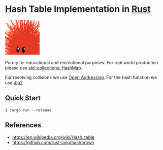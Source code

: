 # Hash Table Implementation in [Rust](https://rust-lang.org/)

![unsafe](./unsafe.gif)

Purely for educational and recreational purposes. For real world production please use [std::collections::HashMap](https://doc.rust-lang.org/std/collections/struct.HashMap.html).

For resolving collisions we use [Open Addressing](https://en.wikipedia.org/wiki/Hash_table#Open_addressing). For the hash function we use [djb2](http://www.cse.yorku.ca/~oz/hash.html)

## Quick Start

```console
$ cargo run --release
```

## References

- https://en.wikipedia.org/wiki/Hash_table
- https://github.com/rust-lang/hashbrown
